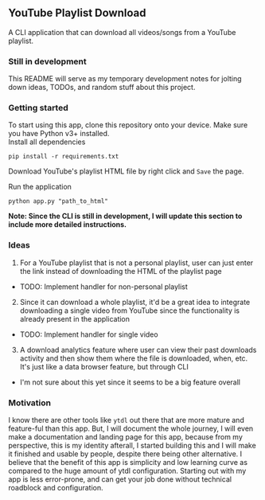 ## YouTube Playlist Download
A CLI application that can download all videos/songs from a YouTube playlist.

### Still in development
This README will serve as my temporary development notes for jolting down ideas, TODOs, and random stuff about this project.

### Getting started
To start using this app, clone this repository onto your device. Make sure you have Python v3+ installed.
\
Install all dependencies
```
pip install -r requirements.txt
```

Download YouTube's playlist HTML file by right click and `Save` the page.

Run the application
```
python app.py "path_to_html" 
```

**Note: Since the CLI is still in development, I will update this section to include more detailed instructions.**

### Ideas
1. For a YouTube playlist that is not a personal playlist, user can just enter the link instead of downloading the HTML of the playlist page
  - TODO: Implement handler for non-personal playlist
2. Since it can download a whole playlist, it'd be a great idea to integrate downloading a single video from YouTube since the functionality is already present in the application
  - TODO: Implement handler for single video
3. A download analytics feature where user can view their past downloads activity and then show them where the file is downloaded, when, etc. It's just like a data browser feature, but through CLI
  - I'm not sure about this yet since it seems to be a big feature overall

### Motivation
I know there are other tools like `ytdl` out there that are more mature and feature-ful than this app. But, I will document the whole journey, I will even make a documentation and landing page for this app, because from my perspective, this is my identity afterall, I started building this and I will make it finished and usable by people, despite there being other alternative. I believe that the benefit of this app is simplicity and low learning curve as compared to the huge amount of ytdl configuration. Starting out with my app is less error-prone, and can get your job done without technical roadblock and configuration.
